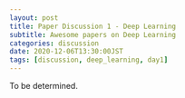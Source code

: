 ```yaml
---
layout: post
title: Paper Discussion 1 - Deep Learning
subtitle: Awesome papers on Deep Learning
categories: discussion
date: 2020-12-06T13:30:00JST
tags: [discussion, deep_learning, day1]
---
```


To be determined.
